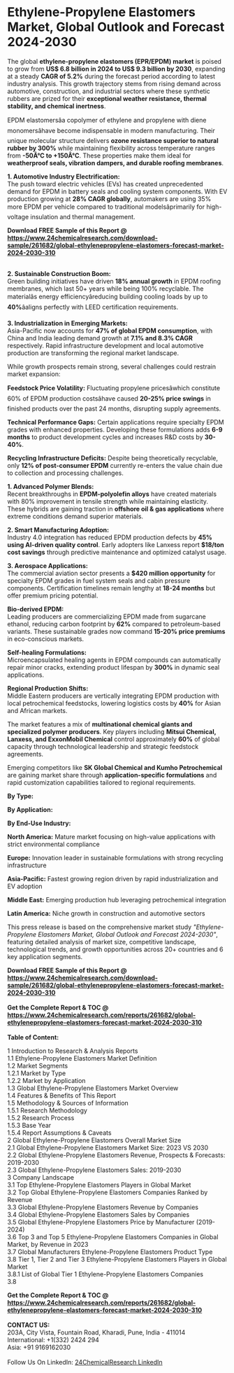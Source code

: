 <h1>Ethylene-Propylene Elastomers Market, Global Outlook and Forecast 2024-2030</h1><p>The global <strong>ethylene-propylene elastomers (EPR/EPDM) market</strong> is poised to grow from <strong>US$ 6.8 billion in 2024 to US$ 9.3 billion by 2030</strong>, expanding at a steady <strong>CAGR of 5.2%</strong> during the forecast period according to latest industry analysis. This growth trajectory stems from rising demand across automotive, construction, and industrial sectors where these synthetic rubbers are prized for their <strong>exceptional weather resistance, thermal stability, and chemical inertness</strong>.</p><p>EPDM elastomersâa copolymer of ethylene and propylene with diene monomersâhave become indispensable in modern manufacturing. Their unique molecular structure delivers <strong>ozone resistance superior to natural rubber by 300%</strong> while maintaining flexibility across temperature ranges from <strong>-50Â°C to +150Â°C</strong>. These properties make them ideal for <strong>weatherproof seals, vibration dampers, and durable roofing membranes</strong>.</p><p><strong>1. Automotive Industry Electrification:</strong><br>
The push toward electric vehicles (EVs) has created unprecedented demand for EPDM in battery seals and cooling system components. With EV production growing at <strong>28% CAGR globally</strong>, automakers are using 35% more EPDM per vehicle compared to traditional modelsâprimarily for high-voltage insulation and thermal management.</p><div><b>Download FREE Sample of this Report @ 
            <a href="https://www.24chemicalresearch.com/download-sample/261682/global-ethylenepropylene-elastomers-forecast-market-2024-2030-310">
            https://www.24chemicalresearch.com/download-sample/261682/global-ethylenepropylene-elastomers-forecast-market-2024-2030-310</a></b></div><br><p><strong>2. Sustainable Construction Boom:</strong><br>
Green building initiatives have driven <strong>18% annual growth</strong> in EPDM roofing membranes, which last 50+ years while being 100% recyclable. The materialâs energy efficiencyâreducing building cooling loads by up to <strong>40%</strong>âaligns perfectly with LEED certification requirements.</p><p><strong>3. Industrialization in Emerging Markets:</strong><br>
Asia-Pacific now accounts for <strong>47% of global EPDM consumption</strong>, with China and India leading demand growth at <strong>7.1% and 8.3% CAGR</strong> respectively. Rapid infrastructure development and local automotive production are transforming the regional market landscape.</p><p>While growth prospects remain strong, several challenges could restrain market expansion:</p><p><strong>Feedstock Price Volatility:</strong> Fluctuating propylene pricesâwhich constitute 60% of EPDM production costsâhave caused <strong>20-25% price swings</strong> in finished products over the past 24 months, disrupting supply agreements.</p><p><strong>Technical Performance Gaps:</strong> Certain applications require specialty EPDM grades with enhanced properties. Developing these formulations adds <strong>6-9 months</strong> to product development cycles and increases R&amp;D costs by <strong>30-40%</strong>.</p><p><strong>Recycling Infrastructure Deficits:</strong> Despite being theoretically recyclable, only <strong>12% of post-consumer EPDM</strong> currently re-enters the value chain due to collection and processing challenges.</p><p><strong>1. Advanced Polymer Blends:</strong><br>
Recent breakthroughs in <strong>EPDM-polyolefin alloys</strong> have created materials with 80% improvement in tensile strength while maintaining elasticity. These hybrids are gaining traction in <strong>offshore oil &amp; gas applications</strong> where extreme conditions demand superior materials.</p><p><strong>2. Smart Manufacturing Adoption:</strong><br>
Industry 4.0 integration has reduced EPDM production defects by <strong>45% using AI-driven quality control</strong>. Early adopters like Lanxess report <strong>$18/ton cost savings</strong> through predictive maintenance and optimized catalyst usage.</p><p><strong>3. Aerospace Applications:</strong><br>
The commercial aviation sector presents a <strong>$420 million opportunity</strong> for specialty EPDM grades in fuel system seals and cabin pressure components. Certification timelines remain lengthy at <strong>18-24 months</strong> but offer premium pricing potential.</p><p><strong>Bio-derived EPDM:</strong><br>
	Leading producers are commercializing EPDM made from sugarcane ethanol, reducing carbon footprint by <strong>62%</strong> compared to petroleum-based variants. These sustainable grades now command <strong>15-20% price premiums</strong> in eco-conscious markets.</p><p><strong>Self-healing Formulations:</strong><br>
	Microencapsulated healing agents in EPDM compounds can automatically repair minor cracks, extending product lifespan by <strong>300%</strong> in dynamic seal applications.</p><p><strong>Regional Production Shifts:</strong><br>
	Middle Eastern producers are vertically integrating EPDM production with local petrochemical feedstocks, lowering logistics costs by <strong>40%</strong> for Asian and African markets.</p><p>The market features a mix of <strong>multinational chemical giants and specialized polymer producers</strong>. Key players including <strong>Mitsui Chemical, Lanxess, and ExxonMobil Chemical</strong> control approximately <strong>60%</strong> of global capacity through technological leadership and strategic feedstock agreements.</p><p>Emerging competitors like <strong>SK Global Chemical and Kumho Petrochemical</strong> are gaining market share through <strong>application-specific formulations</strong> and rapid customization capabilities tailored to regional requirements.</p><p><strong>By Type:</strong></p><p><strong>By Application:</strong></p><p><strong>By End-Use Industry:</strong></p><p><strong>North America:</strong> Mature market focusing on high-value applications with strict environmental compliance</p><p><strong>Europe:</strong> Innovation leader in sustainable formulations with strong recycling infrastructure</p><p><strong>Asia-Pacific:</strong> Fastest growing region driven by rapid industrialization and EV adoption</p><p><strong>Middle East:</strong> Emerging production hub leveraging petrochemical integration</p><p><strong>Latin America:</strong> Niche growth in construction and automotive sectors</p><p>This press release is based on the comprehensive market study <em>"Ethylene-Propylene Elastomers Market, Global Outlook and Forecast 2024-2030"</em>, featuring detailed analysis of market size, competitive landscape, technological trends, and growth opportunities across 20+ countries and 6 key application segments.</p><div><b>Download FREE Sample of this Report @ 
            <a href="https://www.24chemicalresearch.com/download-sample/261682/global-ethylenepropylene-elastomers-forecast-market-2024-2030-310">
            https://www.24chemicalresearch.com/download-sample/261682/global-ethylenepropylene-elastomers-forecast-market-2024-2030-310</a></b></div><br><div><b>Get the Complete Report & TOC @ 
            <a href="https://www.24chemicalresearch.com/reports/261682/global-ethylenepropylene-elastomers-forecast-market-2024-2030-310">
            https://www.24chemicalresearch.com/reports/261682/global-ethylenepropylene-elastomers-forecast-market-2024-2030-310</a></b></div><br>
            <b>Table of Content:</b><p>1 Introduction to Research & Analysis Reports<br />
    1.1 Ethylene-Propylene Elastomers Market Definition<br />
    1.2 Market Segments<br />
        1.2.1 Market by Type<br />
        1.2.2 Market by Application<br />
    1.3 Global Ethylene-Propylene Elastomers Market Overview<br />
    1.4 Features & Benefits of This Report<br />
    1.5 Methodology & Sources of Information<br />
        1.5.1 Research Methodology<br />
        1.5.2 Research Process<br />
        1.5.3 Base Year<br />
        1.5.4 Report Assumptions & Caveats<br />
2 Global Ethylene-Propylene Elastomers Overall Market Size<br />
    2.1 Global Ethylene-Propylene Elastomers Market Size: 2023 VS 2030<br />
    2.2 Global Ethylene-Propylene Elastomers Revenue, Prospects & Forecasts: 2019-2030<br />
    2.3 Global Ethylene-Propylene Elastomers Sales: 2019-2030<br />
3 Company Landscape<br />
    3.1 Top Ethylene-Propylene Elastomers Players in Global Market<br />
    3.2 Top Global Ethylene-Propylene Elastomers Companies Ranked by Revenue<br />
    3.3 Global Ethylene-Propylene Elastomers Revenue by Companies<br />
    3.4 Global Ethylene-Propylene Elastomers Sales by Companies<br />
    3.5 Global Ethylene-Propylene Elastomers Price by Manufacturer (2019-2024)<br />
    3.6 Top 3 and Top 5 Ethylene-Propylene Elastomers Companies in Global Market, by Revenue in 2023<br />
    3.7 Global Manufacturers Ethylene-Propylene Elastomers Product Type<br />
    3.8 Tier 1, Tier 2 and Tier 3 Ethylene-Propylene Elastomers Players in Global Market<br />
        3.8.1 List of Global Tier 1 Ethylene-Propylene Elastomers Companies<br />
        3.8</p><div><b>Get the Complete Report & TOC @ 
            <a href="https://www.24chemicalresearch.com/reports/261682/global-ethylenepropylene-elastomers-forecast-market-2024-2030-310">
            https://www.24chemicalresearch.com/reports/261682/global-ethylenepropylene-elastomers-forecast-market-2024-2030-310</a></b></div><br><b>CONTACT US:</b><br>
            203A, City Vista, Fountain Road, Kharadi, Pune, India - 411014<br>
            International: +1(332) 2424 294<br>
            Asia: +91 9169162030 <br><br>
            Follow Us On LinkedIn: <a href="https://www.linkedin.com/company/24chemicalresearch/">24ChemicalResearch LinkedIn</a>
